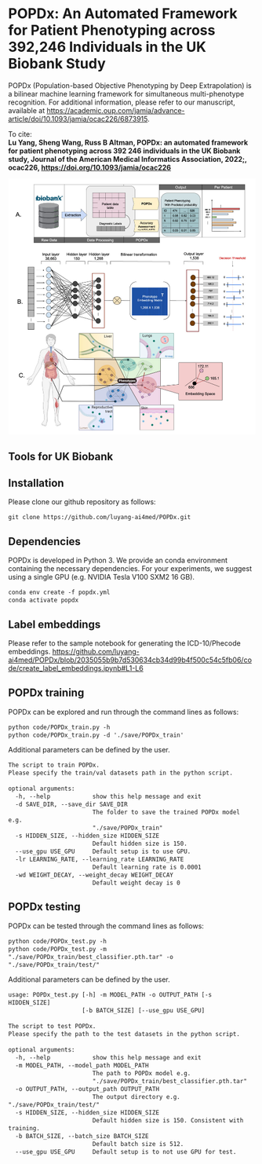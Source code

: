 # POPDx: An Automated Framework for Patient Phenotyping across 392,246 Individuals in the UK Biobank Study 
POPDx (Population-based Objective Phenotyping by Deep Extrapolation) is a bilinear machine learning framework for simultaneous multi-phenotype recognition. For additional information, please refer to our manuscript, available at https://academic.oup.com/jamia/advance-article/doi/10.1093/jamia/ocac226/6873915. 

To cite: \
**Lu Yang, Sheng Wang, Russ B Altman, POPDx: an automated framework for patient phenotyping across 392 246 individuals in the UK Biobank study, Journal of the American Medical Informatics Association, 2022;, ocac226, https://doi.org/10.1093/jamia/ocac226**


<img src="blob/overview.jpg" width="600" >

## Tools for UK Biobank

## Installation
Please clone our github repository as follows:
```
git clone https://github.com/luyang-ai4med/POPDx.git
```
## Dependencies
POPDx is developed in Python 3. We provide an conda environment containing the necessary dependencies. 
For your experiments, we suggest using a single GPU (e.g. NVIDIA Tesla V100 SXM2 16 GB). 
```
conda env create -f popdx.yml
conda activate popdx
```
## Label embeddings 
Please refer to the sample notebook for generating the ICD-10/Phecode embeddings. 
https://github.com/luyang-ai4med/POPDx/blob/2035055b9b7d530634cb34d99b4f500c54c5fb06/code/create_label_embeddings.ipynb#L1-L6

## POPDx training
POPDx can be explored and run through the command lines as follows: 
```
python code/POPDx_train.py -h
python code/POPDx_train.py -d './save/POPDx_train' 
```
Additional parameters can be defined by the user. 

```
The script to train POPDx. 
Please specify the train/val datasets path in the python script.

optional arguments:
  -h, --help            show this help message and exit
  -d SAVE_DIR, --save_dir SAVE_DIR
                        The folder to save the trained POPDx model e.g.
                        "./save/POPDx_train"
  -s HIDDEN_SIZE, --hidden_size HIDDEN_SIZE
                        Default hidden size is 150.
  --use_gpu USE_GPU     Default setup is to use GPU.
  -lr LEARNING_RATE, --learning_rate LEARNING_RATE
                        Default learning rate is 0.0001
  -wd WEIGHT_DECAY, --weight_decay WEIGHT_DECAY
                        Default weight decay is 0
```
## POPDx testing
POPDx can be tested through the command lines as follows: 
```
python code/POPDx_test.py -h 
python code/POPDx_test.py -m "./save/POPDx_train/best_classifier.pth.tar" -o "./save/POPDx_train/test/"
```
Additional parameters can be defined by the user. 
```
usage: POPDx_test.py [-h] -m MODEL_PATH -o OUTPUT_PATH [-s HIDDEN_SIZE]
                     [-b BATCH_SIZE] [--use_gpu USE_GPU]

The script to test POPDx. 
Please specify the path to the test datasets in the python script.

optional arguments:
  -h, --help            show this help message and exit
  -m MODEL_PATH, --model_path MODEL_PATH
                        The path to POPDx model e.g.
                        "./save/POPDx_train/best_classifier.pth.tar"
  -o OUTPUT_PATH, --output_path OUTPUT_PATH
                        The output directory e.g. "./save/POPDx_train/test/"
  -s HIDDEN_SIZE, --hidden_size HIDDEN_SIZE
                        Default hidden size is 150. Consistent with training.
  -b BATCH_SIZE, --batch_size BATCH_SIZE
                        Default batch size is 512.
  --use_gpu USE_GPU     Default setup is to not use GPU for test.
```

